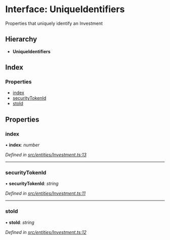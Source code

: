 # Interface: UniqueIdentifiers

Properties that uniquely identify an Investment

## Hierarchy

- **UniqueIdentifiers**

## Index

### Properties

- [index](_entities_investment_.uniqueidentifiers.md#index)
- [securityTokenId](_entities_investment_.uniqueidentifiers.md#securitytokenid)
- [stoId](_entities_investment_.uniqueidentifiers.md#stoid)

## Properties

### index

• **index**: _number_

_Defined in [src/entities/Investment.ts:13](https://github.com/PolymathNetwork/polymath-sdk/blob/d34930f/src/entities/Investment.ts#L13)_

---

### securityTokenId

• **securityTokenId**: _string_

_Defined in [src/entities/Investment.ts:11](https://github.com/PolymathNetwork/polymath-sdk/blob/d34930f/src/entities/Investment.ts#L11)_

---

### stoId

• **stoId**: _string_

_Defined in [src/entities/Investment.ts:12](https://github.com/PolymathNetwork/polymath-sdk/blob/d34930f/src/entities/Investment.ts#L12)_
